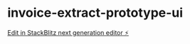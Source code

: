 # invoice-extract-prototype-ui

[Edit in StackBlitz next generation editor ⚡️](https://stackblitz.com/~/github.com/elmardi-ws/invoice-extract-prototype-ui)